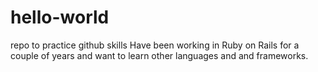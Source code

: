 # hello-world
repo to practice github skills
Have been working in Ruby on Rails for a couple of years and want to learn other languages and and frameworks.
